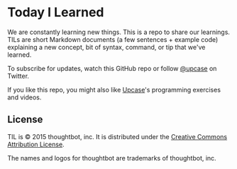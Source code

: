 # Today I Learned

We are constantly learning new things. This is a repo to share our learnings.
TILs are short Markdown documents (a few sentences + example code) explaining a
new concept, bit of syntax, command, or tip that we've learned.

To subscribe for updates,
watch this GitHub repo
or follow [@upcase] on Twitter.

[@upcase]: https://twitter.com/upcase

If you like this repo,
you might also like
[Upcase]'s programming exercises and videos.

[Upcase]: https://upcase.com?utm_source=til

License
-------

TIL is © 2015 thoughtbot, inc.
It is distributed under the [Creative Commons Attribution License][license].

[license]: http://creativecommons.org/licenses/by/3.0/

The names and logos for thoughtbot are trademarks of thoughtbot, inc.
